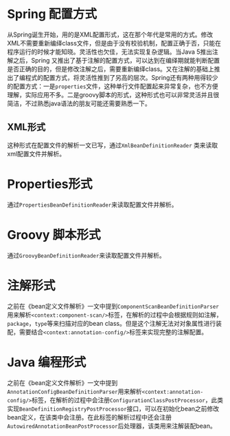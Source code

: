 # Spring 配置方式

从Spring诞生开始，用的是XML配置形式，这在那个年代是常用的方式。修改XML不需要重新编绎class文件，但是由于没有校验机制，配置正确于否，只能在程序运行的时候才能知晓。灵活性也欠佳，无法实现复杂逻辑。当Java 5推出注解之后，Spring 又推出了基于注解的配置方式，可以达到在编绎期就能判断配置是否正确的目的，但是修改注解之后，需要重新编绎class。又在注解的基础上推出了编程式的配置方式，将灵活性推到了另高的层次。Spring还有两种用得较少的配置方式：一是`properties`文件，这种单行文件配置起来异常复杂，也不方便理解，实际应用不多。二是groovy脚本的形式，这种形式也可以非常灵活并且很简洁，不过熟悉java语法的朋友可能还需要熟悉一下。

## XML形式

这种形式在配置文件的解析一文已写，通过`XmlBeanDefinitionReader` 类来读取xml配置文件并解析。

# Properties形式

通过`PropertiesBeanDefinitionReader`来读取配置文件并解析。

# Groovy 脚本形式

通过`GroovyBeanDefinitionReader`来读取配置文件并解析。

# 注解形式

之前在《bean定义文件解析》一文中提到`ComponentScanBeanDefinitionParser`用来解析`<context:component-scan/>`标签，在解析的过程中会根据规则如注解，`package`，`type`等来扫描对应的bean class。但是这个注解无法对对象属性进行装配，需要结合`<context:annotation-config/>`标签来实现完整的注解配置。

# Java 编程形式

之前在《bean定义文件解析》一文中提到`AnnotationConfigBeanDefinitionParser`用来解析`<context:annotation-config/>`标签，在解析的过程中会注册`ConfigurationClassPostProcessor`，此类实现`BeanDefinitionRegistryPostProcessor`接口，可以在初始化bean之前修改bean定义，在该类中会注册。在此标签的解析过程中还会注册`AutowiredAnnotationBeanPostProcessor`后处理器，该类用来注解装配bean。